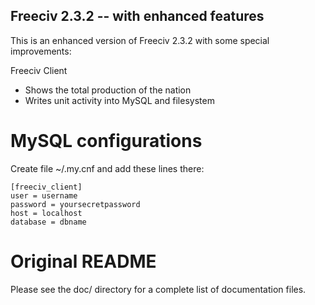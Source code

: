 Freeciv 2.3.2 -- with enhanced features
---------------------------------------

This is an enhanced version of Freeciv 2.3.2 with some special improvements:

Freeciv Client
 * Shows the total production of the nation
 * Writes unit activity into MySQL and filesystem

MySQL configurations
====================

Create file ~/.my.cnf and add these lines there:

	[freeciv_client]
	user = username
	password = yoursecretpassword
	host = localhost
	database = dbname

Original README
===============

Please see the doc/ directory for a complete list of documentation files.
